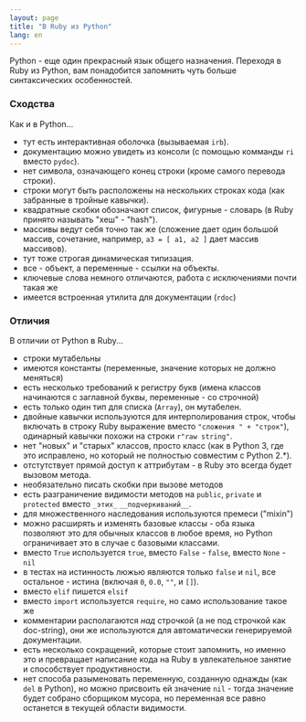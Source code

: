 ```yaml
---
layout: page
title: "В Ruby из Python"
lang: en
---
```


Python - еще один прекрасный язык общего назначения. Переходя в Ruby из Python,
вам понадобится запомнить чуть больше синтаксических особенностей.

### Сходства

Как и в Python...

* тут есть интерактивная оболочка (вызываемая `irb`).
* документацию можно увидеть из консоли (с помощью комманды `ri` вместо `pydoc`).
* нет символа, означающего конец строки (кроме самого перевода строки).
* строки могут быть расположены на нескольких строках кода (как забранные в тройные
  кавычки).
* квадратные скобки обозначают список, фигурные - словарь (в Ruby принято называть
  "хеш" - "hash").
* массивы ведут себя точно так же (сложение дает один большой массив, сочетание,
  например, `a3 = [ a1, a2 ]` дает массив массивов).
* тут тоже строгая динамическая типизация.
* все - объект, а переменные - ссылки на объекты.
* ключевые слова немного отличаются, работа с исключениями почти такая же
* имеется встроенная утилита для документации (`rdoc`)

### Отличия

В отличии от Python в Ruby...

* строки мутабельны
* имеются константы (переменные, значение которых не должно меняться)
* есть несколько требований к регистру букв (имена классов начинаются с заглавной
  буквы, переменные - со строчной)
* есть только один тип для списка (`Array`), он мутабелен.
* двойные кавычки используются для интерполирования строк, чтобы включать в строку
  Ruby выражение вместо `"сложения " + "строк"`), одинарный кавычки похожи на строки
  `r"raw string"`.
* нет "новых" и "старых" классов, просто класс (как в Python 3, где это исправлено,
  но который не полностью совместим с Python 2.*).
* отстутствует прямой доступ к аттрибутам - в Ruby это всегда будет вызовом метода.
* необязательно писать скобки при вызове методов
* есть разграничение видимости методов на `public`, `private` и `protected` вместо
  `_этих_` `__подчеркиваний__`.
* для множественного наследования используются премеси ("mixin")
* можно расширять и изменять базовые классы - оба языка позволяют это для обычных
  классов в любое время, но Python ограничивает это в случае с базовыми классами.
* вместо `True` используется `true`, вместо `False` - `false`, вместо `None` - `nil`
* в тестах на истинность люжью являются только `false` и `nil`, все остальное -
  истина (включая `0`, `0.0`, `""`, и `[]`).
* вместо `elif` пишется `elsif`
* вместо `import` используется `require`, но само использование такое же
* комментарии располагаются *над* строчкой (а не под строчкой как doc-string), они
  же используются для автоматически генерируемой документации.
* есть несколько сокращений, которые стоит запомнить, но именно это и превращает
  написание кода на Ruby в увлекательное занятие и способствует продуктивности.
* нет способа разыменовать переменную, созданную однажды (как `del` в Python), но
  можно присвоить ей значение `nil` - тогда значение будет собрано сборщиком мусора,
  но переменная все равно останется в текущей области видимости.
